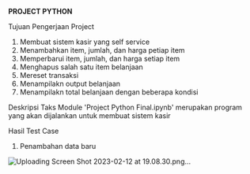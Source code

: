 **PROJECT PYTHON**

Tujuan Pengerjaan Project
1. Membuat sistem kasir yang self service
2. Menambahkan item, jumlah, dan harga petiap item
3. Memperbarui item, jumlah, dan harga setiap item
4. Menghapus salah satu item belanjaan
5. Mereset transaksi
6. Menampilakn output belanjaan
7. Menampilakn total belanjaan dengan beberapa kondisi  

Deskripsi Taks
Module 'Project Python Final.ipynb' merupakan program yang akan dijalankan untuk membuat sistem kasir  

Hasil Test Case
1. Penambahan data baru

![Uploading Screen Shot 2023-02-12 at 19.08.30.png…]()

